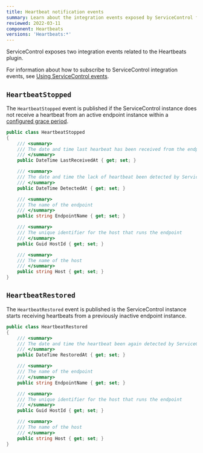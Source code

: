```yaml
---
title: Heartbeat notification events
summary: Learn about the integration events exposed by ServiceControl for the Heartbeats plugin
reviewed: 2022-03-11
component: Heartbeats
versions: 'Heartbeats:*'
---
```


ServiceControl exposes two integration events related to the Heartbeats plugin.

For information about how to subscribe to ServiceControl integration events, see [Using ServiceControl events](/servicecontrol/contracts.md).


## `HeartbeatStopped`

The `HeartbeatStopped` event is published if the ServiceControl instance does not receive a heartbeat from an active endpoint instance within a [configured grace period](/servicecontrol/servicecontrol-instances/configuration.md#plugin-specific-servicecontrolheartbeatgraceperiod).

```csharp
public class HeartbeatStopped
{
    /// <summary>
    /// The date and time last hearbeat has been received from the endpoint.
    /// </summary>
    public DateTime LastReceivedAt { get; set; }

    /// <summary>
    /// The date and time the lack of heartbeat been detected by ServiceControl.
    /// </summary>
    public DateTime DetectedAt { get; set; }

    /// <summary>
    /// The name of the endpoint
    /// </summary>
    public string EndpointName { get; set; }

    /// <summary>
    /// The unique identifier for the host that runs the endpoint
    /// </summary>
    public Guid HostId { get; set; }

    /// <summary>
    /// The name of the host
    /// </summary>
    public string Host { get; set; }
}
```


## `HeartbeatRestored`

The `HeartbeatRestored` event is published is the ServiceControl instance starts receiving heartbeats from a previously inactive endpoint instance.

```csharp
public class HeartbeatRestored
{
    /// <summary>
    /// The date and time the heartbeat been again detected by ServiceControl.
    /// </summary>
    public DateTime RestoredAt { get; set; }

    /// <summary>
    /// The name of the endpoint
    /// </summary>
    public string EndpointName { get; set; }

    /// <summary>
    /// The unique identifier for the host that runs the endpoint
    /// </summary>
    public Guid HostId { get; set; }

    /// <summary>
    /// The name of the host
    /// </summary>
    public string Host { get; set; }
}
```
